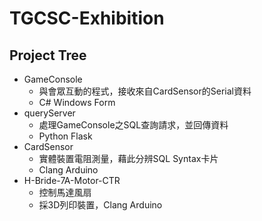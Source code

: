 # TGCSC-Exhibition

## Project Tree

- GameConsole
    - 與會眾互動的程式，接收來自CardSensor的Serial資料
    - C# Windows Form
- queryServer
    - 處理GameConsole之SQL查詢請求，並回傳資料
    - Python Flask
- CardSensor
    - 實體裝置電阻測量，藉此分辨SQL Syntax卡片
    - Clang Arduino
- H-Bride-7A-Motor-CTR
    - 控制馬達風扇
    - 採3D列印裝置，Clang Arduino
